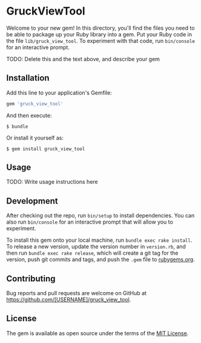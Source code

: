 # GruckViewTool

Welcome to your new gem! In this directory, you'll find the files you need to be able to package up your Ruby library into a gem. Put your Ruby code in the file `lib/gruck_view_tool`. To experiment with that code, run `bin/console` for an interactive prompt.

TODO: Delete this and the text above, and describe your gem

## Installation

Add this line to your application's Gemfile:

```ruby
gem 'gruck_view_tool'
```

And then execute:

    $ bundle

Or install it yourself as:

    $ gem install gruck_view_tool

## Usage

TODO: Write usage instructions here

## Development

After checking out the repo, run `bin/setup` to install dependencies. You can also run `bin/console` for an interactive prompt that will allow you to experiment.

To install this gem onto your local machine, run `bundle exec rake install`. To release a new version, update the version number in `version.rb`, and then run `bundle exec rake release`, which will create a git tag for the version, push git commits and tags, and push the `.gem` file to [rubygems.org](https://rubygems.org).

## Contributing

Bug reports and pull requests are welcome on GitHub at https://github.com/[USERNAME]/gruck_view_tool.

## License

The gem is available as open source under the terms of the [MIT License](http://opensource.org/licenses/MIT).
